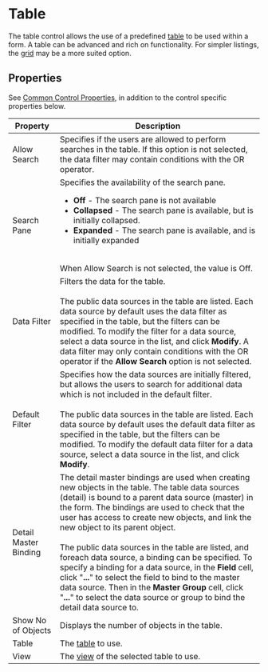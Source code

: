 # Table

The table control allows the use of a predefined [table](../../../../user-interface/tables/index.md) to be used within a form. A table can be advanced and rich on functionality. For simpler listings, the [grid](grid.md) may be a more suited option.


## Properties

See [Common Control Properties](../common-control-properties.md), in addition to the control specific properties below.

Property                |  Description
------------------------|------------------------------------------------------------------------
Allow Search            | Specifies if the users are allowed to perform searches in the table. If this option is not selected, the data filter may contain conditions with the OR operator.
Search Pane             | Specifies the availability of the search pane.<br><ul><li>**Off** - The search pane is not available</li><li>**Collapsed** - The search pane is available, but is initially collapsed.</li><li>**Expanded** - The search pane is available, and is initially expanded</li></ul><br>When Allow Search is not selected, the value is Off.
Data Filter             | Filters the data for the table.<br><br>The public data sources in the table are listed. Each data source by default uses the data filter as specified in the table, but the filters can be modified. To modify the filter for a data source, select a data source in the list, and click **Modify**. A data filter may only contain conditions with the OR operator if the **Allow Search** option is not selected.
Default Filter          | Specifies how the data sources are initially filtered, but allows the users to search for additional data which is not included in the default filter.<br><br>The public data sources in the table are listed. Each data source by default uses the default data filter as specified in the table, but the filters can be modified. To modify the default data filter for a data source, select a data source in the list, and click **Modify**.
Detail Master Binding   | The detail master bindings are used when creating new objects in the table. The table data sources (detail) is bound to a parent data source (master) in the form. The bindings are used to check that the user has access to create new objects, and link the new object to its parent object.<br><br>The public data sources in the table are listed, and foreach data source, a binding can be specified. To specify a binding for a data source, in the **Field** cell, click "**...**" to select the field to bind to the master data source. Then in the **Master Group** cell, click "**...**" to select the data source or group to bind the detail data source to.
Show No of Objects      | Displays the number of objects in the table.
Table                   | The [table](../../../../user-interface/tables/index.md) to use.
View                    | The [view](../../../../tables/views.md) of the selected table to use.
